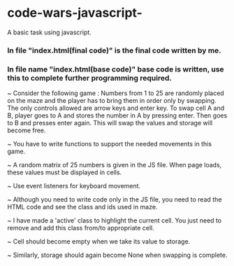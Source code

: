 # code-wars-javascript-
A basic task using javascript.
### In file "index.html(final code)" is the final code written by me.

### In file name "index.html(base code)" base code is written, use this to complete further programming required.
~ Consider the following game :
  Numbers from 1 to 25 are randomly placed on the maze and the player has to bring them in order only by swapping.
  The only controls allowed are arrow keys and enter key.
  To swap cell A and B, player goes to A and stores the number in A by pressing enter.
  Then goes to B and presses enter again. This will swap the values and storage will become free.

~ You have to write functions to support the needed movements in this game.

~ A random matrix of 25 numbers is given in the JS file. When page loads, these values must be displayed in cells.

~ Use event listeners for keyboard movement.

~ Although you need to write code only in the JS file, you need to read the HTML code and see the class and ids used in maze.

~ I have made a 'active' class to highlight the current cell. You just need to remove and add this class from/to appropriate cell.

~ Cell should become empty when we take its value to storage.

~ Similarly, storage should again become None when swapping is complete.

